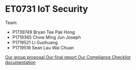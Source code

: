 # ET0731 IoT Security

Team:
- P1739749 Bryan Tee Pak Hong
- P1719365 Chow Ming Jun Joseph
- P1719521 Li Guohuang
- P1719518 Sean Lau Wai Chuan


<a href = "Proposal/groupProposal.md"> Our group proposal </a>
<a href = "Report.md"> Our final report </a>
<a href = "TR64 compliance checklist.md"> Our Compliance Checklist documentation </a> 
